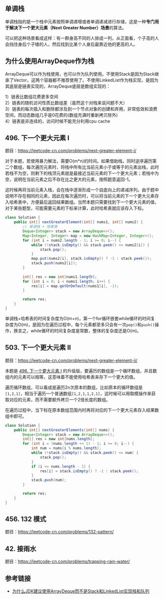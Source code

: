 <!--
date: 2021-10-26T20:34:12+08:00
lastmod: 2021-10-30T20:34:12+08:00
-->

## 单调栈

单调栈指的是一个栈中元素按照单调递增或者单调递减进行存储，这是一种**专门用于解决下一个更大元素（Next Greater Number）场景**的算法。

可以把这种场景看成这样：有一群身高不同的人排成一列，从正面看，个子高的人会挡住身后个子矮的人，然后找到比某个人身后最靠近他的更高的人。

## 为什么使用ArrayDeque作为栈

ArrayDeque可以作为栈使用，也可以作为队列使用。不使用Stack是因为Stack继承了Vector，这两个容器都不推荐使用了。不使用LinkedList作为栈实现，是因为其底层是链表实现的，ArrayDeque底层是数组实现的：

1）链表比数组花费更多空间<br>
2）链表的随机访问性质比数组差（虽然这个对栈来说问题不大）<br>
3）链表的每次插入和删除都涉及到一个节点对象的创建和弃用，非常低效和浪费空间，而动态数组几乎是0花费的(数组充满时重新拷贝除外)<br>
4）链表是非连续的，访问时候不能充分利用cpu cache

## 496. 下一个更大元素 I

题目：https://leetcode-cn.com/problems/next-greater-element-i/

对于本题，若使用暴力解法，需要O(m*n)的时间。如果借助栈，同时逆序遍历第二个数组，每次遍历元素时，将栈中所有比当前元素小于或等于的元素出栈，此时若栈不为空，则剩下的栈顶元素就是最接近当前元素的下一个更大元素；若栈中为空，说明在当前元素之后不存在比之更大的元素，按照题意返回-1。

这时候再将当前元素入栈，会在栈中逐渐形成一个自底向上的递减序列。由于题中说明不存在相同的元素，因此在每次遍历时，可以将当前元素的下一个更大元素存入哈希表中，方便最后返回结果数组。当然本题只需要找到下一个更大元素的值，对于某些题型，可能需要元素的下标来计算，此时哈希表就应该存入下标。

```java
class Solution {
    public int[] nextGreaterElement(int[] nums1, int[] nums2) {
        // 单调栈 + 哈希表
        Deque<Integer> stack = new ArrayDeque<>();
        Map<Integer, Integer> map = new HashMap<Integer, Integer>();
        for (int i = nums2.length - 1; i >= 0; i--) {
            while (!stack.isEmpty() && stack.peek() <= nums2[i]) {
                stack.pop();
            }
            map.put(nums2[i], stack.isEmpty() ? -1 : stack.peek());
            stack.push(nums2[i]);
        }
        
        int[] res = new int[nums1.length];
        for (int i = 0; i < nums1.length; i++) {
            res[i] = map.getOrDefault(nums1[i], -1);
        }

        return res;
    }
}
```

单调栈+哈希表的时间复杂度为O(m+n)，第一个for循环嵌套while循环的时间复杂度为O(m)，是因为在遍历过程中，每个元素都至多只会有一次`pop()`和`push()`操作，换言之，while循环的时间复杂度是常数，整体的复杂度还是O(m)。

## 503. 下一个更大元素 II

题目：https://leetcode-cn.com/problems/next-greater-element-ii/

本题是 [496. 下一个更大元素 I](https://javanote.doc.lewky.cn/#/all/algorithm_02_单调栈?id=_496-%e4%b8%8b%e4%b8%80%e4%b8%aa%e6%9b%b4%e5%a4%a7%e5%85%83%e7%b4%a0-i) 的升级版，要遍历的数组是一个循环数组，并且数组内的元素可以相等，这意味着不能使用哈希表来存下一个更大的值。

遍历循环数组，可以看成是遍历2n次原本的数组，比如原本的循环数组是`[1,2,1]`，相当于遍历一个普通数组`[1,2,1,1,2,1]`，这时候可以用取模操作来获取对应的元素，而不需要额外拷贝一个2倍长度的数组。

在遍历过程中，当下标在原本数组范围内时再将对应的下一个更大元素存入结果数组中即可。

```java
class Solution {
    public int[] nextGreaterElements(int[] nums) {
        Deque<Integer> stack = new ArrayDeque<>();
        int[] res = new int[nums.length];
        for (int i = (nums.length << 1) - 1; i >= 0; i--) {
            int num = nums[i % nums.length];
            while (!stack.isEmpty() && stack.peek() <= num) {
                stack.pop();
            }
            if (i <= nums.length - 1) {
                res[i] = stack.isEmpty() ? -1 : stack.peek();
            }
            stack.push(num);
        }

        return res;
    }
}
```

## 456. 132 模式

题目：https://leetcode-cn.com/problems/132-pattern/


## 42. 接雨水

题目：https://leetcode-cn.com/problems/trapping-rain-water/



## 参考链接

* [为什么JDK建议使用ArrayDeque而不是Stack和LinkedList实现栈和队列](https://www.cnblogs.com/jiading/articles/12452830.html)